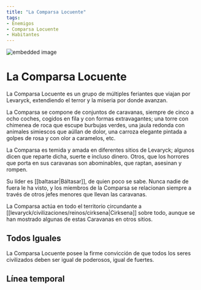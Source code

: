```yaml
---
title: "La Comparsa Locuente"
tags:
- Enemigos
- Comparsa Locuente
- Habitantes
---
```


![embedded image](https://assets.legendkeeper.com/d1954f72-5bba-43fc-a17d-d86a8fa4e5c5.jpg "Attachment")

# La Comparsa Locuente

La Comparsa Locuente es un grupo de múltiples feriantes que viajan por Levaryck, extendiendo el terror y la miseria por donde avanzan.

La Comparsa se compone de conjuntos de caravanas, siempre de cinco a ocho coches, cogidos en fila y con formas extravagantes; una torre con chimenea de roca que escupe burbujas verdes, una jaula redonda con animales simiescos que aúllan de dolor, una carroza elegante pintada a golpes de rosa y con olor a caramelos, etc.

La Comparsa es temida y amada en diferentes sitios de Levaryck; algunos dicen que reparte dicha, suerte e incluso dinero. Otros, que los horrores que porta en sus caravanas son abominables, que raptan, asesinan y rompen.

Su líder es [[baltasar|Báltasar]], de quien poco se sabe. Nunca nadie de fuera le ha visto, y los miembros de la Comparsa se relacionan siempre a través de otros jefes menores que llevan las caravanas.

La Comparsa actúa en todo el territorio circundante a [[levaryck/civilizaciones/reinos/cirksena|Cirksena]] sobre todo, aunque se han mostrado algunas de estas Caravanas en otros sitios.

## Todos Iguales

La Comparsa Locuente posee la firme convicción de que todos los seres civilizados deben ser igual de poderosos, igual de fuertes.

## Línea temporal